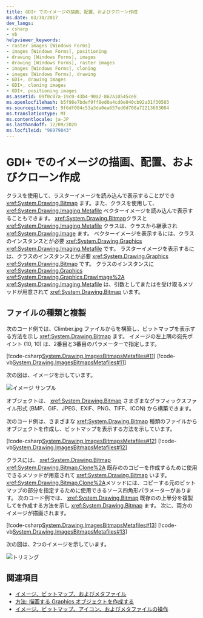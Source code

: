 ```yaml
---
title: GDI+ でのイメージの描画、配置、およびクローン作成
ms.date: 03/30/2017
dev_langs:
- csharp
- vb
helpviewer_keywords:
- raster images [Windows Forms]
- images [Windows Forms], positioning
- drawing [Windows Forms], images
- drawing [Windows Forms], raster images
- images [Windows Forms], cloning
- images [Windows Forms], drawing
- GDI+, drawing images
- GDI+, cloning images
- GDI+, positioning images
ms.assetid: 09f0c07a-19c0-43b4-90a2-862a10545ce8
ms.openlocfilehash: b5f98e7bdef9ff8ed0a4cd0e040cb92a31f30503
ms.sourcegitcommit: 9f6df084c53a3da0ea657ed0d708a72213683084
ms.translationtype: MT
ms.contentlocale: ja-JP
ms.lasthandoff: 12/09/2020
ms.locfileid: "96979843"
---
```

# <a name="drawing-positioning-and-cloning-images-in-gdi"></a>GDI+ でのイメージの描画、配置、およびクローン作成
クラスを使用して、ラスターイメージを読み込んで表示することができ <xref:System.Drawing.Bitmap> ます。また、クラスを使用して、 <xref:System.Drawing.Imaging.Metafile> ベクターイメージを読み込んで表示することもできます。 <xref:System.Drawing.Bitmap>クラスと <xref:System.Drawing.Imaging.Metafile> クラスは、クラスから継承され <xref:System.Drawing.Image> ます。 ベクターイメージを表示するには、クラスのインスタンスとが必要 <xref:System.Drawing.Graphics> <xref:System.Drawing.Imaging.Metafile> です。 ラスターイメージを表示するには、クラスのインスタンスとが必要 <xref:System.Drawing.Graphics> <xref:System.Drawing.Bitmap> です。 クラスのインスタンスに <xref:System.Drawing.Graphics> <xref:System.Drawing.Graphics.DrawImage%2A> <xref:System.Drawing.Imaging.Metafile> は、引数としてまたはを受け取るメソッドが用意されて <xref:System.Drawing.Bitmap> います。  
  
## <a name="file-types-and-cloning"></a>ファイルの種類と複製  
 次のコード例では、Climber.jpg ファイルからを構築し、ビットマップを表示する方法を示し <xref:System.Drawing.Bitmap> ます。 イメージの左上隅の宛先ポイント (10, 10) は、2番目と3番目のパラメーターで指定します。  
  
 [!code-csharp[System.Drawing.ImagesBitmapsMetafiles#11](~/samples/snippets/csharp/VS_Snippets_Winforms/System.Drawing.ImagesBitmapsMetafiles/CS/Class1.cs#11)]
 [!code-vb[System.Drawing.ImagesBitmapsMetafiles#11](~/samples/snippets/visualbasic/VS_Snippets_Winforms/System.Drawing.ImagesBitmapsMetafiles/VB/Class1.vb#11)]  
  
 次の図は、イメージを示しています。  
  
 ![イメージ サンプル](./media/aboutgdip03-art04.gif "AboutGdip03_Art04")  
  
 オブジェクトは、 <xref:System.Drawing.Bitmap> さまざまなグラフィックスファイル形式 (BMP、GIF、JPEG、EXIF、PNG、TIFF、ICON) から構築できます。  
  
 次のコード例は、さまざまな <xref:System.Drawing.Bitmap> 種類のファイルからオブジェクトを作成し、ビットマップを表示する方法を示しています。  
  
 [!code-csharp[System.Drawing.ImagesBitmapsMetafiles#12](~/samples/snippets/csharp/VS_Snippets_Winforms/System.Drawing.ImagesBitmapsMetafiles/CS/Class1.cs#12)]
 [!code-vb[System.Drawing.ImagesBitmapsMetafiles#12](~/samples/snippets/visualbasic/VS_Snippets_Winforms/System.Drawing.ImagesBitmapsMetafiles/VB/Class1.vb#12)]  
  
 クラスには、 <xref:System.Drawing.Bitmap> <xref:System.Drawing.Bitmap.Clone%2A> 既存ののコピーを作成するために使用できるメソッドが用意されて <xref:System.Drawing.Bitmap> います。 <xref:System.Drawing.Bitmap.Clone%2A>メソッドには、コピーする元のビットマップの部分を指定するために使用できるソース四角形パラメーターがあります。 次のコード例では、 <xref:System.Drawing.Bitmap> 既存のの上半分を複製してを作成する方法を示し <xref:System.Drawing.Bitmap> ます。 次に、両方のイメージが描画されます。  
  
 [!code-csharp[System.Drawing.ImagesBitmapsMetafiles#13](~/samples/snippets/csharp/VS_Snippets_Winforms/System.Drawing.ImagesBitmapsMetafiles/CS/Class1.cs#13)]
 [!code-vb[System.Drawing.ImagesBitmapsMetafiles#13](~/samples/snippets/visualbasic/VS_Snippets_Winforms/System.Drawing.ImagesBitmapsMetafiles/VB/Class1.vb#13)]  
  
 次の図は、2つのイメージを示しています。  
  
 ![トリミング](./media/aboutgdip03-art05.gif "AboutGdip03_Art05")  
  
## <a name="see-also"></a>関連項目

- [イメージ、ビットマップ、およびメタファイル](images-bitmaps-and-metafiles.md)
- [方法: 描画する Graphics オブジェクトを作成する](how-to-create-graphics-objects-for-drawing.md)
- [イメージ、ビットマップ、アイコン、およびメタファイルの操作](working-with-images-bitmaps-icons-and-metafiles.md)

